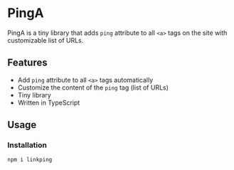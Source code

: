 # PingA

PingA is a tiny library that adds `ping` attribute to all `<a>` tags on the site with customizable list of URLs.

## Features

-   Add `ping` attribute to all `<a>` tags automatically
-   Customize the content of the `ping` tag (list of URLs)
-   Tiny library
-   Written in TypeScript

## Usage

### Installation

```
npm i linkping
```
